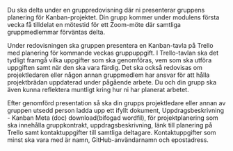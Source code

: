 Du ska delta under en gruppredovisning där ni presenterar gruppens planering för Kanban-projektet. Din grupp kommer under modulens första vecka få tilldelat en mötestid för ett Zoom-möte där samtliga gruppmedlemmar förväntas delta.

Under redovisningen ska gruppen presentera en Kanban-tavla på Trello med planering för kommande veckas gruppuppgift. I Trello-tavlan ska det tydligt framgå vilka uppgifter som ska genomföras, vem som ska utföra uppgiften samt när den ska vara färdig. Det ska också redovisas om projektledaren eller någon annan gruppmedlem har ansvar för att hålla projektbrädan uppdaterad under pågående arbete. Du och din grupp ska även kunna reflektera muntligt kring hur ni har planerat arbetet.

Efter genomförd presentation så ska din grupps projektledare eller annan av gruppen utsedd person ladda upp ett ifyllt dokument, Uppdragsbeskrivning - Kanban Meta (doc) download(bifogad wordfil), för projektplanering som ska innehålla gruppkontrakt, uppdragsbeskrivning, länk till planering på Trello samt kontaktuppgifter till samtliga deltagare. Kontaktuppgifter som minst ska vara med är namn, GitHub-användarnamn och epostadress.
